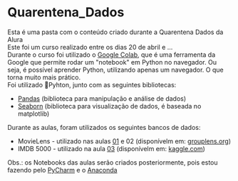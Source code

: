 <h1>Quarentena_Dados</h1>
<p>
  Esta é uma pasta com o conteúdo criado durante a Quarentena Dados da Alura <br>
  Este foi um curso realizado entre os dias 20 de abril e ... <br>
  Durante o curso foi utilizado o <a href="https://colab.research.google.com">Google Colab</a>,  que é uma ferramenta da Google que permite rodar um "notebook" em Python no navegador. Ou seja, é possível aprender Python, utilizando apenas um navegador. O que torna muito mais prático.<br>
  Foi utilizado &#xf3e2;Pyhton, junto com as seguintes bibliotecas: 
</p>

<ul>
    <li><a href="https://pandas.pydata.org/">Pandas</a> (biblioteca para manipulação e análise de dados)
    <li><a href="https://seaborn.pydata.org/">Seaborn</a> (biblioteca para visualização de dados, é baseada no matplotlib)
</ul>

<p>Durante as aulas, foram utilizados os seguintes bancos de dados:</p>

<ul>
    <li>MovieLens - utilizado nas aulas <a href=https://colab.research.google.com/drive/1Uww_9N-OPJI6_tc9dVSHN73T1uLFwBHb">01</a>
      e 02 (disponívelm em:  <a href="https://grouplens.org/datasets/movielens''       /">grouplens.org</a>) 
    <li>IMDB 5000 - utilizado na aula 
      <a href="https://colab.research.google.com/drive/1sHysTa71kNHwAwbjJkMqKIn0I1FikB1C#scrollTo=HNPXHZ8NeCLA">03</a> (disponívelm em:  <a href="https://www.kaggle.com/carolzhangdc/imdb-5000-movie-  dataset">kaggle.com</a>)
</ul>

<p>Obs.: os Notebooks das aulas serão criados posteriormente, pois estou fazendo pelo <a href="https://www.jetbrains.com/pycharm/">PyCharm</a>  e o <a href="https://www.anaconda.com/distribution/">Anaconda</a></p>
